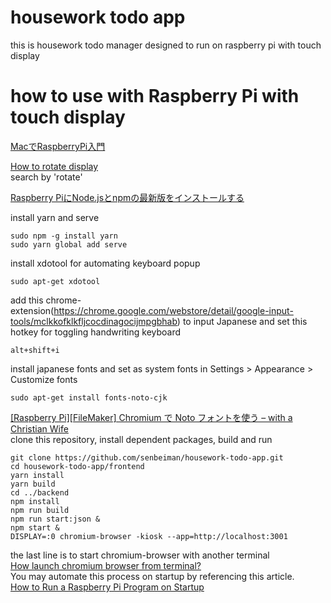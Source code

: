 # housework todo app
this is housework todo manager designed to run on raspberry pi with touch display  
# how to use with Raspberry Pi with touch display
[MacでRaspberryPi入門](https://qiita.com/shippokun/items/9070fc58f69d8c063e44)

[How to rotate display](https://www.amazon.com/ask/questions/asin/B01GDMDFZA/5/ref=ask_ql_psf_ql_hza?sort=SUBMIT_DATE&isAnswered=true)  
search by 'rotate'

[Raspberry PiにNode.jsとnpmの最新版をインストールする](https://qiita.com/mascii/items/77c685df65c4cbca9315)

install yarn and serve
```
sudo npm -g install yarn
sudo yarn global add serve
```
install xdotool for automating keyboard popup
```
sudo apt-get xdotool
```
add this chrome-extension(https://chrome.google.com/webstore/detail/google-input-tools/mclkkofklkfljcocdinagocijmpgbhab) to input Japanese and set this hotkey for toggling handwriting keyboard
```
alt+shift+i
```
install japanese fonts and set as system fonts in Settings > Appearance > Customize fonts
```
sudo apt-get install fonts-noto-cjk
```
[[Raspberry Pi][FileMaker] Chromium で Noto フォントを使う – with a Christian Wife](https://blog.withachristianwife.com/2020/05/20/noto-font-in-chromium/)   
clone this repository, install dependent packages, build and run
```
git clone https://github.com/senbeiman/housework-todo-app.git
cd housework-todo-app/frontend
yarn install
yarn build
cd ../backend
npm install
npm run build
npm run start:json &
npm start &
DISPLAY=:0 chromium-browser -kiosk --app=http://localhost:3001
```
the last line is to start chromium-browser with another terminal  
[How launch chromium browser from terminal?](https://www.raspberrypi.org/forums/viewtopic.php?t=189006)  
You may automate this process on startup by referencing this article.  
[How to Run a Raspberry Pi Program on Startup](https://learn.sparkfun.com/tutorials/how-to-run-a-raspberry-pi-program-on-startup/all)  
